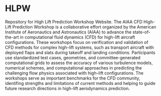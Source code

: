 # HLPW
Repository for High Lift Prediction Workshop Website.
The AIAA CFD High-Lift Prediction Workshop is a collaborative effort organized by the American Institute of Aeronautics and Astronautics (AIAA) to advance the state-of-the-art in computational fluid dynamics (CFD) for high-lift aircraft configurations. These workshops focus on verification and validation of CFD methods for complex high-lift systems, such as transport aircraft with deployed flaps and slats during takeoff and landing conditions. Participants use standardized test cases, geometries, and committee-generated computational grids to assess the accuracy of various turbulence models, numerical schemes, and computational approaches in predicting the challenging flow physics associated with high-lift configurations. The workshops serve as important benchmarks for the CFD community, identifing strengths and limitations of current methods and helping to guide future research directions in high-lift aerodynamics prediction.
